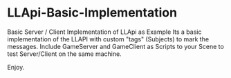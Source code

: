 # LLApi-Basic-Implementation
Basic Server / Client Implementation of LLApi as Example
Its a basic implementation of the LLAPI with custom "tags" (Subjects) to mark the messages.
Include GameServer and GameClient as Scripts to your Scene to test Server/Client on the same machine.

Enjoy.
